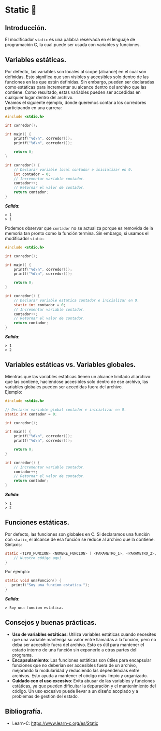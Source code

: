 # Static 🧊
## Introducción.
El modificador `static` es una palabra reservada en el lenguaje de programación C, la cual puede ser usada con variables y funciones.

## Variables estáticas.
Por defecto, las variables son locales al scope (alcance) en el cual son definidas. Esto significa que son visibles y accesibles solo dentro de las funciones en las que están definidas. Sin embargo, pueden ser declaradas como estáticas para incrementar su alcance dentro del archivo que las contiene. Como resultado, estas variables pueden ser accedidas en cualquier lugar dentro del archivo.<br>
Veamos el siguiente ejemplo, donde queremos contar a los corredores participando en una carrera:
```c
#include <stdio.h>

int corredor();

int main() {
    printf("%d\n", corredor());
    printf("%d\n", corredor());

    return 0;
}

int corredor() {
    // Declarar variable local contador e inicializar en 0.
    int contador = 0;
    // Incrementar variable contador.
    contador++;
    // Retornar el valor de contador.
    return contador;
}
```
***Salida***:
```
> 1
> 1
```
Podemos observar que `contador` no se actualiza porque es removida de la memoria tan pronto como la función termina. Sin embargo, si usamos el modificador `static`:
```c
#include <stdio.h>

int corredor();

int main() {
    printf("%d\n", corredor());
    printf("%d\n", corredor());

    return 0;
}

int corredor() {
    // Declarar variable estatica contador e inicializar en 0.
    static int contador = 0;
    // Incrementar variable contador.
    contador++;
    // Retornar el valor de contador.
    return contador;
}
```
***Salida***:
```
> 1
> 2
```

## Variables estáticas vs. Variables globales.
Mientras que las variables estáticas tienen un alcance limitado al archivo que las contiene, haciéndose accesibles solo dentro de ese archivo, las variables globales pueden ser accedidas fuera del archivo.<br>
Ejemplo:
```c
#include <stdio.h>

// Declarar variable global contador e inicializar en 0.
static int contador = 0;

int corredor();

int main() {
    printf("%d\n", corredor());
    printf("%d\n", corredor());

    return 0;
}

int corredor() {
    // Incrementar variable contador.
    contador++;
    // Retornar el valor de contador.
    return contador;
}
```
***Salida***:
```
> 1
> 2
```

## Funciones estáticas.
Por defecto, las funciones son globales en C. Si declaramos una función con `static`, el alcance de esa función se reduce al archivo que la contiene.<br>
Sintaxis:
```c
static <TIPO_FUNCION> <NOMBRE_FUNCION> ( <PARAMETRO_1>, <PARAMETRO_2>, .., <PARAMETRO_N> ) {
    // Nuestro código aquí.
}
```

Por ejemplo:
```c
static void unaFuncion() {
   printf("Soy una funcion estatica.");
}
```
***Salida***:
```
> Soy una funcion estatica.
```

## Consejos y buenas prácticas.
- **Uso de variables estáticas**: Utiliza variables estáticas cuando necesites que una variable mantenga su valor entre llamadas a la función, pero no deba ser accesible fuera del archivo. Esto es útil para mantener el estado interno de una función sin exponerlo a otras partes del programa.
- **Encapsulamiento**: Las funciones estáticas son útiles para encapsular funciones que no deberían ser accesibles fuera de un archivo, mejorando la modularidad y reduciendo las dependencias entre archivos. Esto ayuda a mantener el código más limpio y organizado.
- **Cuidado con el uso excesivo**: Evita abusar de las variables y funciones estáticas, ya que pueden dificultar la depuración y el mantenimiento del código. Un uso excesivo puede llevar a un diseño acoplado y a problemas de gestión del estado.

## Bibliografía.
- Learn-C: https://www.learn-c.org/es/Static